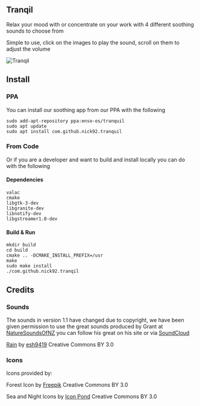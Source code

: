 ## Tranqil

Relax your mood with or concentrate on your work with 4 different soothing sounds to choose from

Simple to use, click on the images to play the sound, scroll on them to adjust the volume

![Tranqil](https://i.imgur.com/acxyN4P.png)

## Install 

### PPA

You can install our soothing app from our PPA with the following

	sudo add-apt-repository ppa:enso-os/tranquil
	sudo apt update
	sudo apt install com.github.nick92.tranquil

### From Code

Or if you are a developer and want to build and install locally you can do with the following

#### Dependencies  

 	valac 
	cmake 
	libgtk-3-dev 
	libgranite-dev
	libnotify-dev
	libgstreamer1.0-dev

#### Build & Run

	mkdir build
	cd build
	cmake .. -DCMAKE_INSTALL_PREFIX=/usr
	make
	sudo make install
    ./com.github.nick92.tranqil

## Credits

### Sounds

The sounds in version 1.1 have changed due to copyright, we have been given permission to use the great sounds produced by Grant at [NatureSoundsOfNZ](http://naturesounds.co.nz/) you can follow his great on his site or via [SoundCloud](https://soundcloud.com/naturesounds_nz) 

[Rain](https://freesound.org/people/esh9419/sounds/188101) by [esh9419](https://freesound.org/people/esh9419/) Creative Commons BY 3.0

### Icons

Icons provided by: 

Forest Icon by [Freepik](http://www.freepik.com) Creative Commons BY 3.0

Sea and Night Icons by [Icon Pond]("http://www.flaticon.com/authors/popcorns-arts") Creative Commons BY 3.0



